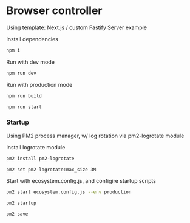 # Browser controller

Using template: Next.js / custom Fastify Server example

Install dependencies

```bash
npm i
```
Run with dev mode

```bash
npm run dev
```

Run with production mode

```bash
npm run build

npm run start
```

### Startup

Using PM2 process manager, w/ log rotation via pm2-logrotate module

Install logrotate module

```bash
pm2 install pm2-logrotate

pm2 set pm2-logrotate:max_size 3M
```

Start with ecosystem.config.js, and configire startup scripts

```bash
pm2 start ecosystem.config.js --env production

pm2 startup

pm2 save
```
